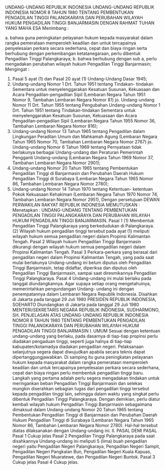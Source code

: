  UNDANG-UNDANG REPUBLIK INDONESIA UNDANG-UNDANG REPUBLIK INDONESIA NOMOR 8 TAHUN 1980 TENTANG PEMBENTUKAN PENGADILAN TINGGI PALANGKARAYA DAN PERUBAHAN WILAYAH HUKUM PENGADILAN TINGGI BANJARMASIN
DENGAN RAHMAT TUHAN YANG MAHA ESA
Menimbang :

a. bahwa guna peningkatan pelayanan hukum kepada masyarakat dalam rangka pemerataan memperoleh keadilan dan untuk tercapainya penyelesaian perkara secara sederhana, cepat dan biaya ringan serta berhubung dengan perkembangan ketatanegaraan, perlu dibentuk Pengadilan Tinggi Palangkaraya;
b. bahwa berhubung dengan sub a, perlu mengadakan perubahan wilayah hukum Pengadilan Tinggi Banjarmasin;
Mengingat :

1. Pasal 5 ayat (1) dan Pasal 20 ayat (1) Undang-Undang Dasar 1945;
2. Undang-undang Nomor 1 Drt. Tahun 1951 tentang Tindakan- tindakan Sementara untuk menyelenggarakan Kesatuan Susunan, Kekuasaan dan Acara Pengadilan-pengadilan Sipil (Lembaran Negara Tahun 1951 Nomor 9, Tambahan Lembaran Negara Nomor 81) jo. Undang-undang Nomor 11 Drt. Tahun 1955 tentang Pengubahan Undang-undang Nomor 1 Drt. Tahun 1951 tentang Tindakan-tindakan Sementara untuk menyelenggarakan Kesatuan Susunan, Kekuasaan dan Acara Pengadilan-pengadilan Sipil (Lembaran Negara Tahun 1955 Nomor 36, Tambahan Lembaran Negara Nomor 816);
3. Undang-undang Nomor 13 Tahun 1965 tentang Pengadilan dalam Lingkungan Peradilan Umum dan Mahkamah Agung (Lembaran Negara Tahun 1965 Nomor 70, Tambahan Lembaran Negara Nomor 2767) jo. Undang-undang Nomor 6 Tahun 1969 tentang Pernyataan tidak berlakunya berbagai Undang-undang dan Peraturan Pemerintah Pengganti Undang-undang (Lembaran Negara Tahun 1969 Nomor 37, Tambahan Lembaran Negara Nomor 2901);
4. Undang-undang Nomor 20 Tahun 1965 tentang Pembentukan Pengadilan Tinggi di Banjarmasin dan Perubahan Daerah Hukum Pengadilan Tinggi di Surabaya (Lembaran Negara Tahun 1965 Nomor 86, Tambahan Lembaran Negara Nomor 2780);
5. Undang-undang Nomor 14 Tahun 1970 tentang Ketentuan- ketentuan Pokok Kekuasaan Kehakiman (Lembaran Negara Tahun 1970 Nomor 74, Tambahan Lembaran Negara Nomor 2951), Dengan persetujuan DEWAN PERWAKILAN RAKYAT REPUBLIK INDONESIA
MEMUTUSKAN :
 Menetapkan : UNDANG-UNDANG TENTANG PEMBENTUKAN PENGADILAN TINGGI PALANGKARAYA DAN PERUBAHAN WILAYAH HUKUM PENGADILAN TINGGI BANJARMASIN.
Pasal 1
(1) Membentuk Pengadilan Tinggi Palangkaraya yang berkedudukan di Palangkaraya.
(2) Wilayah hukum pengadilan tinggi tersebut pada ayat (1) meliputi wilayah hukum semua pengadilan negeri dalam Propinsi Kalimantan Tengah.
Pasal 2
Wilayah hukum Pengadilan Tinggi Banjarmasin dikurangi dengan wilayah hukum semua pengadilan negeri dalam Propinsi Kalimantan Tengah.
Pasal 3
Perkara-perkara yang berasal dari pengadilan negeri dalam Propinsi Kalimantan Tengah, yang pada saat mulai berlakunya Undang-undang ini belum diputus oleh Pengadilan Tinggi Banjarmasin, tetap didaftar, diperiksa dan diputus oleh Pengadilan Tinggi Banjarmasin, sampai saat diresmikannya Pengadilan Tinggi Palangkaraya.
Pasal 4
Undang-undang ini mulai berlaku pada tanggal diundangkannya. Agar supaya setiap orang mengetahuinya, memerintahkan pengundangan Undang- undang ini dengan penempatannya dalam Lembaran Negara Republik Indonesia. Disahkan di Jakarta pada tanggal 29 Juli 1980 PRESIDEN REPUBLIK INDONESIA, SOEHARTO Diundangkan di Jakarta pada tanggal 29 Juli 1980 MENTERI/SEKRETARIS NEGARA REPUBLIK INDONESIA, SUDHARMONO, SH. PENJELASAN ATAS UNDANG-UNDANG REPUBLIK INDONESIA NOMOR 8 TAHUN 1980 TENTANG PEMBENTUKAN PENGADILAN TINGGI PALANGKARAYA DAN PERUBAHAN WILAYAH HUKUM PENGADILAN TINGGI BANJARMASIN I. UMUM Sesuai dengan ketentuan undang-undang yang berlaku, pada dasarnya di tiap-tiap propinsi perlu diadakan pengaduan tinggi, seperti juga halnya di tiap-tiap kabupaten/kotamadya diadakan pengadilan negeri. Pelaksanaan selanjutnya segera dapat diwujudkan apabila secara teknis dapat dipertanggungjawabkan. Di samping itu guna peningkatan pelayanan hukum kepada masyarakat dalam rangka pemerataan memperoleh keadilan dan untuk tercapainya penyelesaian perkara secara sederhana, cepat dan biaya ringan perlu membentuk pengadilan tinggi baru. Langkah yang pertama adalah perlu segera mengadakan tindakan untuk meringankan beban Pengadilan Tinggi Banjarmasin dan selekas mungkin diserahkan sebagian tugas dari pengadilan tinggi tersebut kepada pengadilan tinggi lain, sehingga dalam waktu yang singkat perlu dibentuk Pengadilan Tinggi Palangkaraya. Dengan demikian, perlu diatur kembali wilayah hukum Pengadilan Tinggi Banjarmasin sebagaimana dimaksud dalam Undang-undang Nomor 20 Tahun 1965 tentang Pembentukan Pengadilan Tinggi di Banjarmasin dan Perubahan Daerah Hukum Pengadilan Tinggi di Surabaya (Lembaran Negara Tahun 1965 Nomor 86, Tambahan Lembaran Negara Nomor 2780). Hal-hal tersebut diatas dilaksanakan dengan Undang-undang ini. II. PASAL DEMI PASAL
Pasal 1
Cukup jelas
Pasal 2
Pengadilan Tinggi Palangkaraya pada saat disahkannya Undang-undang ini meliputi 5 (lima) buah pengadilan negeri yaitu Pengadilan Negeri Palangkaraya, Pengadilan Negeri Sampit, Pengadilan Negeri Pangkalan Bun, Pengadilan Negeri Kuala Kapuas, Pengadilan Negeri Muaratewe, dan Pengadilan Negeri Buntok.
Pasal 3
Cukup jelas
Pasal 4
Cukup jelas.